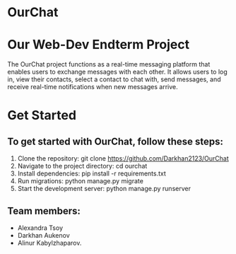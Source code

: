 # OurChat
# Our Web-Dev Endterm Project #

The OurChat project functions as a real-time messaging platform that enables users to exchange messages with each other. It allows users to log in, view their contacts, select a contact to chat with, send messages, and receive real-time notifications when new messages arrive.

# Get Started
## To get started with OurChat, follow these steps:

1. Clone the repository: git clone https://github.com/Darkhan2123/OurChat
2. Navigate to the project directory: cd ourchat
3. Install dependencies: pip install -r requirements.txt
4. Run migrations: python manage.py migrate
5. Start the development server: python manage.py runserver

## Team members:  
- Alexandra Tsoy
- Darkhan Aukenov
- Alinur Kabylzhaparov.
